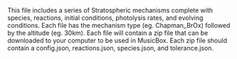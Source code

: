 This file includes a series of Stratospheric mechanisms complete with species, reactions, initial conditions, photolysis rates, and evolving conditions. Each file has the mechanism type (eg. Chapman_BrOx) followed by the altitude (eg. 30km). Each file will contain a zip file that can be downloaded to your computer to be used in MusicBox. Each zip file should contain a config.json, reactions.json, species.json, and tolerance.json.
